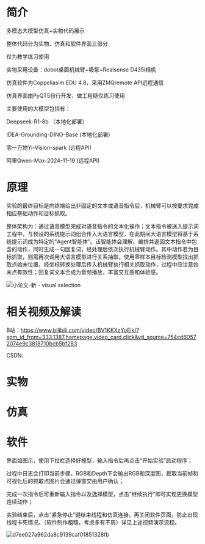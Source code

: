 # 简介
多模态大模型仿真+实物代码展示 

整体代码分为实物、仿真和软件界面三部分

仅为教学练习使用

实物采用设备：dobot桌面机械臂+吸泵+Realsense D435i相机

仿真软件为Coppeliasim EDU 4.8，采用ZMQremote API远程通信

仿真界面由PyQT5自行开发，做工粗糙仅练习使用

主要使用的大模型包括有：

Deepseek-R1-8b （本地化部署）

IDEA-Grounding-DINO-Base (本地化部署)

零一万物Yi-Vision-spark (远程API)

阿里Qwen-Max-2024-11-19 (远程API)


# 原理
实验的最终目标是向终端给出非固定的文本或语音指令后，机械臂可以按要求完成相应基础动作和目标抓取。

整体架构为：通过语音模型完成对语音指令的文本化操作；文本指令被送入提示词工程中，与预设的系统提示词组合传入大语言模型，在此期间大语言模型将基于系统提示词成为特定的“Agent智能体”。该智能体会理解、编排并返回文本指令中包含的动作，同时生成一句回复词，经处理后依次执行机械臂动作。其中动作若为目标抓取，则需再次调用大语言模型进行关系抽取，使用零样本目标检测模型找出抓取点始末位置，经坐标转换处理后传入机械臂执行相关抓取动作，过程中应注意始末点有效性；回复词文本合成为音频播放，丰富交互感和体验感。

![小论文-新 - visual selection](https://github.com/user-attachments/assets/f359bd83-0fe2-48b7-aded-279b89cb3d72)


# 相关视频及解读
B站：https://www.bilibili.com/video/BV1KKXzYoEik/?spm_id_from=333.1387.homepage.video_card.click&vd_source=754cd60572074e9c3818710bcb5bf283

CSDN:
# 实物

# 仿真

# 软件
界面如图示，使用下拉栏选择好模型，输入指令后再点击“开始实验”启动程序；

过程中日志会打印当前步骤，RGB和Depth下会输出RGB和深度图，截取当前帧和可视化后的抓取点图片会通过弹窗交由用户确认；

完成一次指令后可重新输入指令以及选择模型，点击“继续执行”即可实现更换模型连续动作；

实验结束后，点击“紧急停止”键结束线程和仿真连接，再关闭软件页面，防止出现线程卡死情况。（软件制作粗糙，考虑多有不周）详见上述视频演示流程。

![d7ee027a962da8c9139caf01851328fb](https://github.com/user-attachments/assets/fd5b5dd4-f71a-4f7d-b365-2806e9006841)
